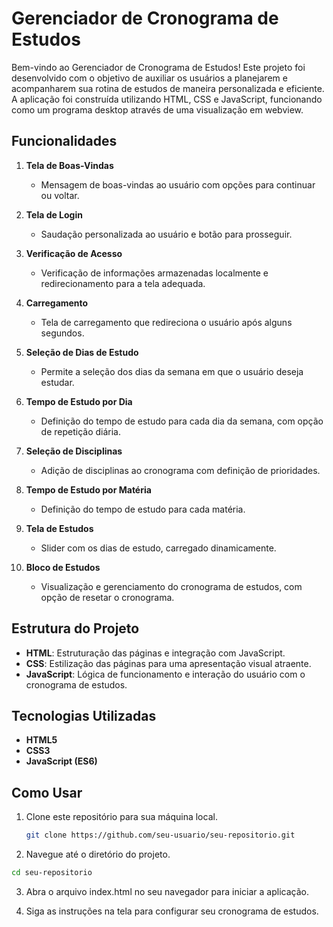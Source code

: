 # Gerenciador de Cronograma de Estudos

Bem-vindo ao Gerenciador de Cronograma de Estudos! Este projeto foi desenvolvido com o objetivo de auxiliar os usuários a planejarem e acompanharem sua rotina de estudos de maneira personalizada e eficiente. A aplicação foi construída utilizando HTML, CSS e JavaScript, funcionando como um programa desktop através de uma visualização em webview.



## Funcionalidades

1. **Tela de Boas-Vindas**
   - Mensagem de boas-vindas ao usuário com opções para continuar ou voltar.

2. **Tela de Login**
   - Saudação personalizada ao usuário e botão para prosseguir.

3. **Verificação de Acesso**
   - Verificação de informações armazenadas localmente e redirecionamento para a tela adequada.

4. **Carregamento**
   - Tela de carregamento que redireciona o usuário após alguns segundos.

5. **Seleção de Dias de Estudo**
   - Permite a seleção dos dias da semana em que o usuário deseja estudar.

6. **Tempo de Estudo por Dia**
   - Definição do tempo de estudo para cada dia da semana, com opção de repetição diária.

7. **Seleção de Disciplinas**
   - Adição de disciplinas ao cronograma com definição de prioridades.

8. **Tempo de Estudo por Matéria**
   - Definição do tempo de estudo para cada matéria.

9. **Tela de Estudos**
   - Slider com os dias de estudo, carregado dinamicamente.

10. **Bloco de Estudos**
    - Visualização e gerenciamento do cronograma de estudos, com opção de resetar o cronograma.

## Estrutura do Projeto

- **HTML**: Estruturação das páginas e integração com JavaScript.
- **CSS**: Estilização das páginas para uma apresentação visual atraente.
- **JavaScript**: Lógica de funcionamento e interação do usuário com o cronograma de estudos.

## Tecnologias Utilizadas

- **HTML5**
- **CSS3**
- **JavaScript (ES6)**

## Como Usar

1. Clone este repositório para sua máquina local.
   ```bash
   git clone https://github.com/seu-usuario/seu-repositorio.git

2. Navegue até o diretório do projeto.
```bash
cd seu-repositorio
```

3. Abra o arquivo index.html no seu navegador para iniciar a aplicação.

4. Siga as instruções na tela para configurar seu cronograma de estudos.
